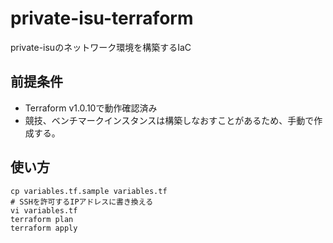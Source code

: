 # private-isu-terraform

private-isuのネットワーク環境を構築するIaC

## 前提条件

- Terraform v1.0.10で動作確認済み
- 競技、ベンチマークインスタンスは構築しなおすことがあるため、手動で作成する。

## 使い方

```shell
cp variables.tf.sample variables.tf
# SSHを許可するIPアドレスに書き換える
vi variables.tf
terraform plan
terraform apply
```
